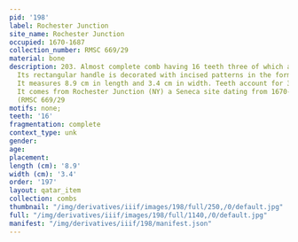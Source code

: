 ```yaml
---
pid: '198'
label: Rochester Junction
site_name: Rochester Junction
occupied: 1670-1687
collection_number: RMSC 669/29
material: bone
description: 203. Almost complete comb having 16 teeth three of which are broken.
  Its rectangular handle is decorated with incised patterns in the form of hourglasses.
  It measures 8.9 cm in length and 3.4 cm in width. Teeth account for 39% of the comb.
  It comes from Rochester Junction (NY) a Seneca site dating from 1670-1690 AD. J.-C.
  (RMSC 669/29
motifs: none;
teeth: '16'
fragmentation: complete
context_type: unk
gender:
age:
placement:
length (cm): '8.9'
width (cm): '3.4'
order: '197'
layout: qatar_item
collection: combs
thumbnail: "/img/derivatives/iiif/images/198/full/250,/0/default.jpg"
full: "/img/derivatives/iiif/images/198/full/1140,/0/default.jpg"
manifest: "/img/derivatives/iiif/198/manifest.json"
---
```

